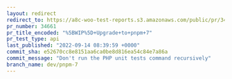 ```yaml
---
layout: redirect
redirect_to: https://a8c-woo-test-reports.s3.amazonaws.com/public/pr/34661/api/index.html
pr_number: 34661
pr_title_encoded: "%5BWIP%5D+Upgrade+to+pnpm+7"
pr_test_type: api
last_published: "2022-09-14 08:39:59 +0000"
commit_sha: e52670cc8e8151aa6ca0be8d816ea54c84e7a86a
commit_message: "Don't run the PHP unit tests command recursively"
branch_name: dev/pnpm-7
---
```

